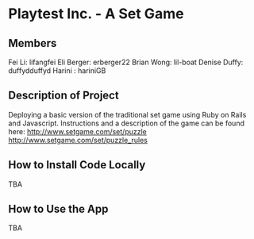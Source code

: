 # Playtest Inc. - A Set Game

## Members
Fei Li: lifangfei
Eli Berger: erberger22
Brian Wong: lil-boat
Denise Duffy: duffydduffyd
Harini : hariniGB

## Description of Project
Deploying a basic version of the traditional set game using Ruby on Rails and Javascript. 
Instructions and a description of the game can be found here: 
	http://www.setgame.com/set/puzzle
	http://www.setgame.com/set/puzzle_rules

## How to Install Code Locally
TBA

## How to Use the App
TBA


